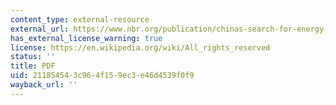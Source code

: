 ```yaml
---
content_type: external-resource
external_url: https://www.nbr.org/publication/chinas-search-for-energy-security-implications-for-u-s-policy/
has_external_license_warning: true
license: https://en.wikipedia.org/wiki/All_rights_reserved
status: ''
title: PDF
uid: 21185454-3c96-4f15-9ec3-e46d4539f0f9
wayback_url: ''
---
```

